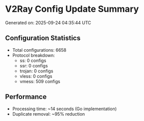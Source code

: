 # V2Ray Config Update Summary
Generated on: 2025-09-24 04:35:44 UTC

## Configuration Statistics
- Total configurations: 6658
- Protocol breakdown:
  - ss: 0 configs
  - ssr: 0 configs
  - trojan: 0 configs
  - vless: 0 configs
  - vmess: 509 configs

## Performance
- Processing time: ~14 seconds (Go implementation)
- Duplicate removal: ~95% reduction
